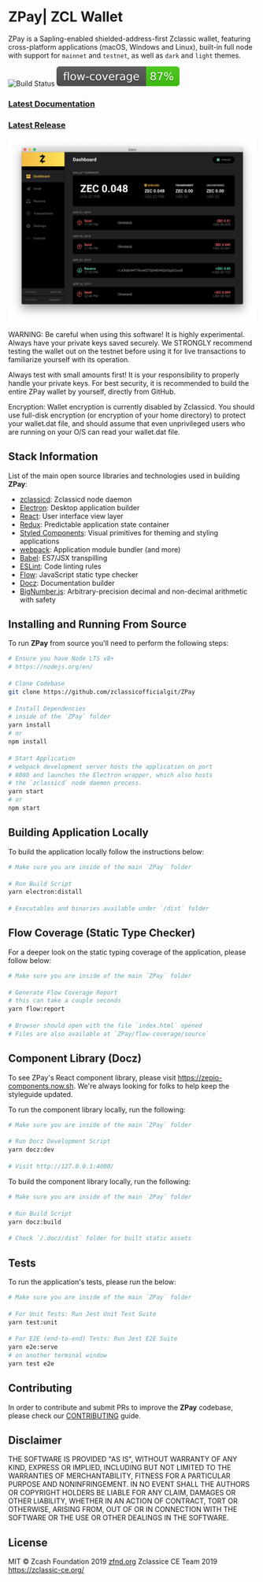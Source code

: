 # ZPay| ZCL Wallet

ZPay is a Sapling-enabled shielded-address-first Zclassic wallet, featuring cross-platform applications (macOS, Windows and Linux), built-in full node with support for `mainnet` and `testnet`, as well as `dark` and `light` themes.

![Build Status](https://app.bitrise.io/app/a5bc7a8391d5501b/status.svg?token=SOuGNc3Qf9rCj3Osl-eHyQ&branch=master)
![Flow Coverage](./public/flow-coverage-badge.svg)

### [Latest Documentation](https://zepiowallet.com)

### [Latest Release](https://github.com/zclassicofficialgit/ZPay)

![Zepio Wallet](https://raw.githubusercontent.com/ZcashFoundation/zepio-docs/develop/docz/assets/dashboard.png)

WARNING: Be careful when using this software! It is highly experimental. Always have your private keys saved securely. We STRONGLY recommend testing the wallet out on the testnet before using it for live transactions to familiarize yourself with its operation.

Always test with small amounts first! It is your responsibility to properly handle your private keys.
For best security, it is recommended to build the entire ZPay wallet by yourself, directly from GitHub.

Encryption: Wallet encryption is currently disabled by Zclassicd. You should use full-disk encryption (or encryption of your home directory) to protect your wallet.dat file, and should assume that even unprivileged users who are running on your O/S can read your wallet.dat file.

## Stack Information

List of the main open source libraries and technologies used in building **ZPay**:

- [zclassicd](https://github.com/zclassicofficialgit/zclassic): Zclassicd node daemon
- [Electron](https://github.com/electron/electron): Desktop application builder
- [React](https://facebook.github.io/react/): User interface view layer
- [Redux](https://redux.js.org/): Predictable application state container
- [Styled Components](https://www.styled-components.com/): Visual primitives for theming and styling applications
- [webpack](https://webpack.github.io/): Application module bundler (and more)
- [Babel](https://babeljs.io/): ES7/JSX transpilling
- [ESLint](https://eslint.org/): Code linting rules
- [Flow](https://flow.org): JavaScript static type checker
- [Docz](https://docz.site): Documentation builder
- [BigNumber.js](https://github.com/MikeMcl/bignumber.js#readme): Arbitrary-precision decimal and non-decimal arithmetic with safety

## Installing and Running From Source

To run **ZPay** from source you'll need to perform the following steps:
```bash
# Ensure you have Node LTS v8+
# https://nodejs.org/en/

# Clone Codebase
git clone https://github.com/zclassicofficialgit/ZPay

# Install Dependencies
# inside of the `ZPay` folder
yarn install
# or
npm install

# Start Application
# webpack development server hosts the application on port
# 8080 and launches the Electron wrapper, which also hosts
# the `zclassicd` node daemon process.
yarn start
# or
npm start
```

## Building Application Locally

To build the application locally follow the instructions below:
```bash
# Make sure you are inside of the main `ZPay` folder

# Run Build Script
yarn electron:distall

# Executables and binaries available under `/dist` folder
```

## Flow Coverage (Static Type Checker)

For a deeper look on the static typing coverage of the application, please follow below:
```bash
# Make sure you are inside of the main `ZPay` folder

# Generate Flow Coverage Report
# this can take a couple seconds
yarn flow:report

# Browser should open with the file `index.html` opened
# Files are also available at `ZPay/flow-coverage/source`
```

## Component Library (Docz)

To see ZPay's React component library, please visit https://zepio-components.now.sh. We're always looking for folks to help keep the styleguide updated.

To run the component library locally, run the following:
```bash
# Make sure you are inside of the main `ZPay` folder

# Run Docz Development Script
yarn docz:dev

# Visit http://127.0.0.1:4000/
```

To build the component library locally, run the following:
```bash
# Make sure you are inside of the main `ZPay` folder

# Run Build Script
yarn docz:build

# Check `/.docz/dist` folder for built static assets
```

## Tests

To run the application's tests, please run the below:
```bash
# Make sure you are inside of the main `ZPay` folder

# For Unit Tests: Run Jest Unit Test Suite
yarn test:unit

# For E2E (end-to-end) Tests: Run Jest E2E Suite
yarn e2e:serve
# on another terminal window
yarn test e2e
```

## Contributing

In order to contribute and submit PRs to improve the **ZPay** codebase, please check our [CONTRIBUTING](https://github.com/zclassicofficialgit/ZPay/blob/1.0/CONTRIBUTING.md) guide.

## Disclaimer

THE SOFTWARE IS PROVIDED "AS IS", WITHOUT WARRANTY OF ANY KIND, EXPRESS OR IMPLIED, INCLUDING BUT NOT LIMITED TO THE WARRANTIES OF MERCHANTABILITY, FITNESS FOR A PARTICULAR PURPOSE AND NONINFRINGEMENT. IN NO EVENT SHALL THE AUTHORS OR COPYRIGHT HOLDERS BE LIABLE FOR ANY CLAIM, DAMAGES OR OTHER LIABILITY, WHETHER IN AN ACTION OF CONTRACT, TORT OR OTHERWISE, ARISING FROM, OUT OF OR IN CONNECTION WITH THE SOFTWARE OR THE USE OR OTHER DEALINGS IN THE SOFTWARE.

## License

MIT © Zcash Foundation 2019 [zfnd.org](https://zfnd.org)
Zclassice CE Team 2019 https://zclassic-ce.org/
